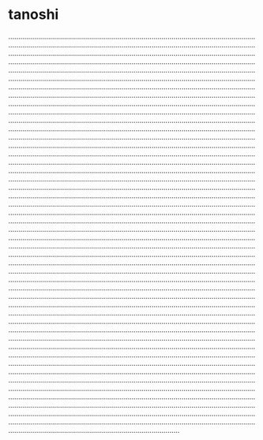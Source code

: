 # tanoshi
..........................................................................................................................................................................................................................................................................................................................................................................................................................................................................................................................................................................................................................................................................................................................................................................................................................................................................................................................................................................................................................................................................................................................................................................................................................................................................................................................................................................................................................................................................................................................................................................................................................................................................................................................................................................................................................................................................................................................................................................................................................................................................................................................................................................................................................................................................................................................................................................................................................................................................................................................................................................................................................................................................................................................................................................................................................................................................................................................................................................................................................................................................................................................................................................................................................................................................................................................................................................................................................................................................................................................................................................................................................................................................................................................................................................................................................................................................................................................................................................................................................................................................................................................................................................................................................................................................................................................................................................................................................................................................................................................................................................................................................................................................................................................................................................................................................................................................................................................................................................................................................................................................................................................................................................................................................................................................................................................................................................................................................................................................................................................................................................................................................................................................................................................................................................................................................................................................................................................................................................................................................................................................................................................................................